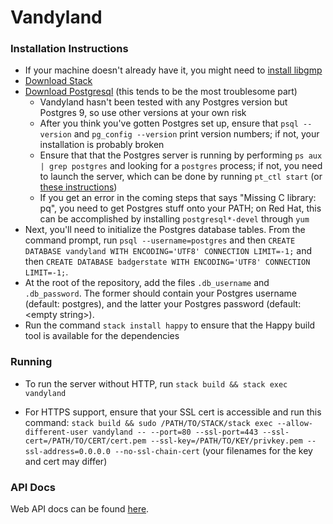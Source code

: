 Vandyland
===============

### Installation Instructions

  * If your machine doesn't already have it, you might need to [install libgmp](http://www.mathemagix.org/www/mmdoc/doc/html/external/gmp.en.html)
  * [Download Stack](https://docs.haskellstack.org/en/stable/README/)
  * [Download Postgresql](https://www.postgresql.org/download/) (this tends to be the most troublesome part)
    * Vandyland hasn't been tested with any Postgres version but Postgres 9, so use other versions at your own risk
    * After you think you've gotten Postgres set up, ensure that `psql --version` and `pg_config --version` print version numbers; if not, your installation is probably broken
    * Ensure that that the Postgres server is running by performing `ps aux | grep postgres` and looking for a `postgres` process; if not, you need to launch the server, which can be done by running `pt_ctl start` (or [these instructions](https://www.postgresql.org/docs/9.1/static/server-start.html))
    * If you get an error in the coming steps that says "Missing C library: pq", you need to get Postgres stuff onto your PATH; on Red Hat, this can be accomplished by installing `postgresql*-devel` through `yum`
  * Next, you'll need to initialize the Postgres database tables.  From the command prompt, run `psql --username=postgres` and then `CREATE DATABASE vandyland WITH ENCODING='UTF8' CONNECTION LIMIT=-1;` and then `CREATE DATABASE badgerstate WITH ENCODING='UTF8' CONNECTION LIMIT=-1;`.
  * At the root of the repository, add the files `.db_username` and `.db_password`.  The former should contain your Postgres username (default: postgres), and the latter your Postgres password (default: \<empty string>).
  * Run the command `stack install happy` to ensure that the Happy build tool is available for the dependencies

### Running

  * To run the server without HTTP, run `stack build && stack exec vandyland`

  * For HTTPS support, ensure that your SSL cert is accessible and run this command: `stack build && sudo /PATH/TO/STACK/stack exec --allow-different-user vandyland -- --port=80 --ssl-port=443 --ssl-cert=/PATH/TO/CERT/cert.pem --ssl-key=/PATH/TO/KEY/privkey.pem --ssl-address=0.0.0.0 --no-ssl-chain-cert` (your filenames for the key and cert may differ)

### API Docs

Web API docs can be found [here](https://github.com/TheBizzle/Vandyland/wiki/Web-API).
